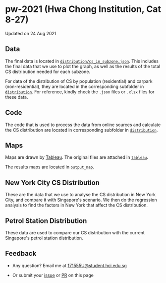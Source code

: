 # pw-2021 (Hwa Chong Institution, Cat 8-27)

Updated on 24 Aug 2021

## Data

The final data is located in [`distribution/cs_in_subzone.json`](https://github.com/sileneer/pw-2021/blob/master/distribution/cs_in_subzone.json). This includes the final data that we use to plot the graph, as well as the results of the total CS distribution needed for each subzone.

For data of the distribution of CS by population (residential) and carpark (non-residential), they are located in the corresponding subfolder in [`distribution`](https://github.com/sileneer/pw-2021/blob/master/distribution). For reference, kindly check the `.json` files or `.xlsx` files for these data.

## Code

The code that is used to process the data from online sources and calculate the CS distribution are located in corresponding subfolder in [`distribution`](https://github.com/sileneer/pw-2021/blob/master/distribution). 

## Maps

Maps are drawn by [Tableau](https://github.com/tableau). The original files are attached in [`tableau`](https://github.com/sileneer/pw-2021/tree/master/tableau).

The results maps are located in [`output_map`](https://github.com/sileneer/pw-2021/tree/master/output_map). 

## New York City CS Distribution

These are the data that we use to analyse the CS distribution in New York City, and compare it with Singapore's scenario. We then do the regression analysis to find the factors in New York that affect the CS distribution. 

## Petrol Station Distribution

These data are used to compare our CS distribution with the current Singapore's petrol station distribution. 

## Feedback

- Any question? Email me at <171555U@student.hci.edu.sg>

- Or submit your [issue](https://github.com/sileneer/pw-2021/issues/new) or [PR](https://github.com/sileneer/pw-2021/pulls) on this page
